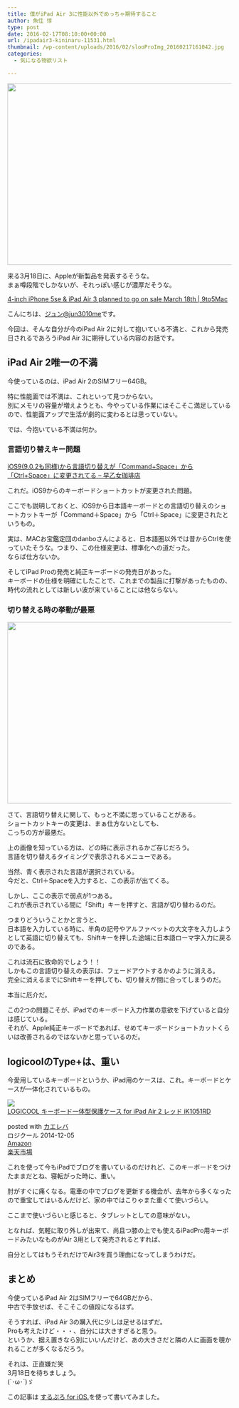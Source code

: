 ```yaml
---
title: 僕がiPad Air 3に性能以外でめっちゃ期待すること
author: 魚住 惇
type: post
date: 2016-02-17T08:10:00+00:00
url: /ipadair3-kininaru-11531.html
thumbnail: /wp-content/uploads/2016/02/slooProImg_20160217161042.jpg
categories:
  - 気になる物欲リスト

---
```

<img decoding="async" loading="lazy" alt="" src="/wp-content/uploads/2016/02/slooProImg_20160217161036.jpg" width="600" height="407" class="slooProImg" />  
<!--more-->

  
来る3月18日に、Appleが新製品を発表するそうな。  
まぁ噂段階でしかないが、それっぽい感じが濃厚だそうな。

<a href="http://9to5mac.com/2016/02/12/iphone-5se-ipad-air-3-march-18/" target="_blank">4-inch iPhone 5se & iPad Air 3 planned to go on sale March 18th | 9to5Mac</a>

こんにちは、[ジュン@jun3010me][1]です。

今回は、そんな自分が今のiPad Air 2に対して抱いている不満と、これから発売日されるであろうiPad Air 3に期待している内容のお話です。

## iPad Air 2唯一の不満

今使っているのは、iPad Air 2のSIMフリー64GB。

特に性能面では不満は、これといって見つからない。  
別にメモリの容量が増えようとも、今やっている作業にはそこそこ満足しているので、性能面アップで生活が劇的に変わるとは思っていない。

では、今抱いている不満は何か。

### 言語切り替えキー問題

<a href="http://192.168.11.200:8000/ios9-ime-kirikae-11126.html" target="_blank">iOS9(9.0.2も同様)から言語切り替えが「Command+Space」から「Ctrl+Space」に変更されてる – 早乙女珈琲店</a>

これだ。iOS9からのキーボードショートカットが変更された問題。

ここでも説明しておくと、iOS9から日本語キーボードとの言語切り替えのショートカットキーが「Command＋Space」から「Ctrl＋Space」に変更されたというもの。

実は、MACお宝鑑定団のdanboさんによると、日本語圏以外では昔からCtrlを使っていたそうな。つまり、この仕様変更は、標準化への道だった。  
ならば仕方ないか。

そしてiPad Proの発売と純正キーボードの発売日があった。  
キーボードの仕様を明確にしたことで、これまでの製品に打撃があったものの、  
時代の流れとしては新しい波が来ていることには他ならない。

### 切り替える時の挙動が最悪

<img decoding="async" loading="lazy" alt="" src="/wp-content/uploads/2016/02/slooProImg_20160217161036.jpg" width="600" height="407" class="slooProImg" /> 

さて、言語切り替えに関して、もっと不満に思っていることがある。  
ショートカットキーの変更は、まぁ仕方ないとしても、  
こっちの方が最悪だ。

上の画像を知っている方は、どの時に表示されるかご存じだろう。  
言語を切り替えるタイミングで表示されるメニューである。

当然、青く表示された言語が選択されている。  
今だと、Ctrl＋Spaceを入力すると、この表示が出てくる。

しかし、ここの表示で弱点が1つある。  
これが表示されている間に「Shift」キーを押すと、<span class="futoaka">言語が切り替わる</span>のだ。

つまりどういうことかと言うと、  
<span class="b">日本語を入力している時に、半角の記号やアルファベットの大文字を入力しようとして英語に切り替えても、Shiftキーを押した途端に日本語ローマ字入力に戻る</span>のである。

これは流石に致命的でしょう！！  
しかもこの言語切り替えの表示は、フェードアウトするかのように消える。  
完全に消えるまでにShiftキーを押しても、切り替えが間に合ってしまうのだ。

本当に厄介だ。

この2つの問題こそが、iPadでのキーボード入力作業の意欲を下げていると自分は感じている。  
それが、Apple純正キーボードであれば、せめてキーボードショートカットくらいは改善されるのではないかと思っているのだ。

## logicoolのType+は、重い

今愛用しているキーボードというか、iPad用のケースは、これ。キーボードとケースが一体化されているもの。

<div class="kaerebalink-box">
  <div class="kaerebalink-image">
    <a href="http://www.amazon.co.jp/exec/obidos/ASIN/B00OXKLD86/jn050191-22/ref=nosim/" target="_blank" ><img decoding="async" src="http://ecx.images-amazon.com/images/I/51atDO6v%2BoL._SL160_.jpg" style="border: none;" /></a>
  </div>
  <div class="kaerebalink-info">
    <div class="kaerebalink-name">
      <a href="http://www.amazon.co.jp/exec/obidos/ASIN/B00OXKLD86/jn050191-22/ref=nosim/" target="_blank" >LOGICOOL キーボード⼀体型保護ケース for iPad Air 2 レッド iK1051RD</a></p>
      <div class="kaerebalink-powered-date">
        posted with <a href="http://kaereba.com" rel="nofollow" target="_blank">カエレバ</a>
      </div>
    </div>
    <div class="kaerebalink-detail">
      ロジクール 2014-12-05
    </div>
    <div class="kaerebalink-link1">
      <div class="shoplinkamazon">
        <a href="http://www.amazon.co.jp/gp/search?keywords=logicool%20ipad%20air%202%20type&#038;__mk_ja_JP=%83J%83%5E%83J%83i&#038;tag=jn050191-22" target="_blank" >Amazon</a>
      </div>
      <div class="shoplinkrakuten">
        <a href="http://hb.afl.rakuten.co.jp/hgc/13c945af.7f4d37c0.13c945b0.d426235d/?pc=http%3A%2F%2Fsearch.rakuten.co.jp%2Fsearch%2Fmall%2Flogicool%2520ipad%2520air%25202%2520type%2F-%2Ff.1-p.1-s.1-sf.0-st.A-v.2%3Fx%3D0%26scid%3Daf_ich_link_urltxt%26m%3Dhttp%3A%2F%2Fm.rakuten.co.jp%2F" target="_blank" >楽天市場</a>
      </div>
    </div>
  </div>
  <div class="booklink-footer" style="clear: left">
  </div>
</div>

これを使って今もiPadでブログを書いているのだけれど、このキーボードをつけたままだとね、寝転がった時に、重い。

肘がすぐに痛くなる。電車の中でブログを更新する機会が、去年から多くなったので重宝してはいるんだけど、家の中ではこりゃまた重くて使いづらい。

ここまで使いづらいと感じると、タブレットとしての意味がない。

となれば、気軽に取り外しが出来て、尚且つ膝の上でも使えるiPadPro用キーボードみたいなものがAir 3用として発売されるとすれば、

自分としてはもうそれだけでAir3を買う理由になってしまうわけだ。

## まとめ

今使っているiPad Air 2はSIMフリーで64GBだから、  
中古で手放せば、そこそこの値段になるはず。

そうすれば、iPad Air 3の購入代に少しは足せるはずだ。  
Proも考えたけど・・・、自分には大きすぎると思う。  
というか、据え置きなら別にいいんだけど、あの大きさだと隣の人に画面を覗かれることが多くなるだろう。

それは、正直嫌だ笑  
3月18日を待ちましょう。  
(\`･ω･´)ゞ

この記事は <a href="https://itunes.apple.com/jp/app/surupuro-for-ios-buroguedita/id436676299?mt=8&#038;uo=4&#038;at=11l7gE" target="_blank">するぷろ for iOS.</a>を使って書いてみました。

 [1]: https://twitter.com/jun3010me